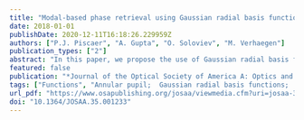 ```yaml
---
title: "Modal-based phase retrieval using Gaussian radial basis functions"
date: 2018-01-01
publishDate: 2020-12-11T16:18:26.229959Z
authors: ["P.J. Piscaer", "A. Gupta", "O. Soloviev", "M. Verhaegen"]
publication_types: ["2"]
abstract: "In this paper, we propose the use of Gaussian radial basis functions (GRBFs) to model the generalized pupil function for phase retrieval. The selection of the GRBF hyper-parameters is analyzed to achieve an increased accuracy of approximation. The performance of the GRBF-based method is compared in a simulation study with another modal-based approach considering extended Nijboer–Zernike (ENZ) polynomials. The almost local character of the GRBFs makes them a much more flexible basis with respect to the pupil geometry. It has been shown that for aberrations containing higher spatial frequencies, the GRBFs outperform ENZ polynomials significantly, even on a circular pupil. Moreover, the flexibility has been demonstrated by considering the phase retrieval problem on an annular pupil. © 2018 Optical Society of America."
featured: false
publication: "*Journal of the Optical Society of America A: Optics and Image Science, and Vision*"
tags: ["Functions", "Annular pupil;  Gaussian radial basis functions;  Hyper-parameter;  Phase retrieval;  Pupil function;  Simulation studies;  Spatial frequency;  Zernike", "Radial basis function networks", "article;  controlled study;  geometry;  information retrieval;  radial basis function;  simulation"]
url_pdf: "https://www.osapublishing.org/josaa/viewmedia.cfm?uri=josaa-35-7-1233&seq=0"
doi: "10.1364/JOSAA.35.001233"
---
```


